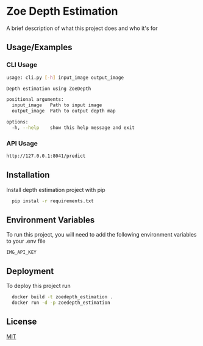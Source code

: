 
# Zoe Depth Estimation

A brief description of what this project does and who it's for



## Usage/Examples

### CLI Usage
```bash
usage: cli.py [-h] input_image output_image

Depth estimation using ZoeDepth

positional arguments:
  input_image   Path to input image
  output_image  Path to output depth map

options:
  -h, --help    show this help message and exit
```
### API Usage
``` bash
http://127.0.0.1:8041/predict
```

## Installation

Install depth estimation project with pip

```bash
  pip instal -r requirements.txt
```
    
## Environment Variables

To run this project, you will need to add the following environment variables to your .env file

`IMG_API_KEY`




## Deployment

To deploy this project run

```bash
  docker build -t zoedepth_estimation .
  docker run -d -p zoedepth_estimation
```


## License

[MIT](https://choosealicense.com/licenses/mit/)


